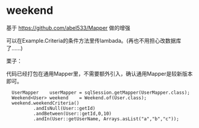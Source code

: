# weekend

基于 https://github.com/abel533/Mapper 做的增强

可以在Example.Criteria的条件方法里传lambada。(再也不用担心改数据库了......)

栗子：

代码已经打包在通用Mapper里，不需要额外引入，确认通用Mapper是较新版本即可。

```
  UserMapper    userMapper = sqlSession.getMapper(UserMapper.class);
  Weekend<User> weekend    = Weekend.of(User.class);
  weekend.weekendCriteria()
          .andIsNull(User::getId)
          .andBetween(User::getId,0,10)
          .andIn(User::getUserName, Arrays.asList("a","b","c"));
```